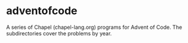 # adventofcode

A series of Chapel (chapel-lang.org) programs for Advent of Code.   The subdirectories cover the 
problems by year. 
